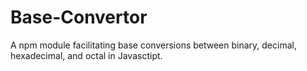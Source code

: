 # Base-Convertor
A npm module facilitating base conversions between binary, decimal, hexadecimal, and octal in Javasctipt.
